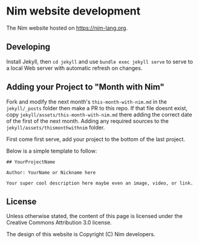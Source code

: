 # Nim website development

The Nim website hosted on https://nim-lang.org.

## Developing

Install Jekyll, then `cd jekyll` and use `bundle exec jekyll serve`
to serve to a local Web server with automatic refresh on changes.

## Adding your Project to "Month with Nim"
Fork and modify the next month's `this-month-with-nim.md` in the `jekyll/_posts` folder then make a PR to this repo. If that file doesnt exist, copy `jekyll/assets/this-month-with-nim.md` there adding the correct date of the first of the next month. Adding any required sources to the `jekyll/assets/thismonthwithnim` folder.

First come first serve, add your project to the bottom of the last project.

Below is a simple template to follow:
```
## YourProjectName

Author: YourName or Nickname here

Your super cool description here maybe even an image, video, or link.
```

## License

Unless otherwise stated, the content of this page is licensed under the Creative Commons Attribution 3.0 license.

The design of this website is Copyright (C) Nim developers.
